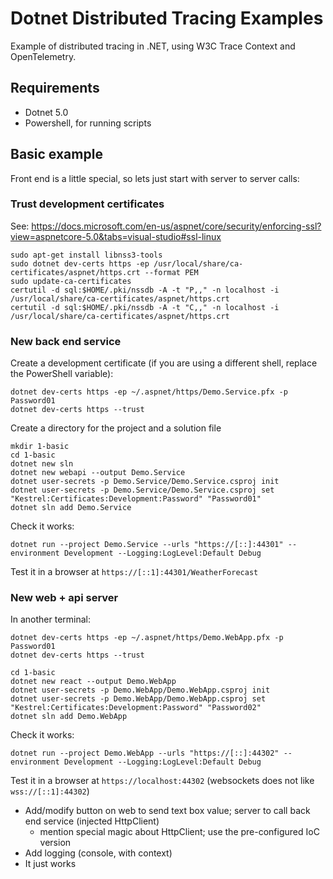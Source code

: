 # Dotnet Distributed Tracing Examples
Example of distributed tracing in .NET, using W3C Trace Context and OpenTelemetry.


## Requirements

* Dotnet 5.0
* Powershell, for running scripts


## Basic example

Front end is a little special, so lets just start with server to server calls:

### Trust development certificates

See: https://docs.microsoft.com/en-us/aspnet/core/security/enforcing-ssl?view=aspnetcore-5.0&tabs=visual-studio#ssl-linux

```
sudo apt-get install libnss3-tools
sudo dotnet dev-certs https -ep /usr/local/share/ca-certificates/aspnet/https.crt --format PEM
sudo update-ca-certificates
certutil -d sql:$HOME/.pki/nssdb -A -t "P,," -n localhost -i /usr/local/share/ca-certificates/aspnet/https.crt
certutil -d sql:$HOME/.pki/nssdb -A -t "C,," -n localhost -i /usr/local/share/ca-certificates/aspnet/https.crt
```

### New back end service

Create a development certificate (if you are using a different shell, replace the PowerShell variable):

```pwsh
dotnet dev-certs https -ep ~/.aspnet/https/Demo.Service.pfx -p Password01
dotnet dev-certs https --trust
```

Create a directory for the project and a solution file

```pwsh
mkdir 1-basic
cd 1-basic
dotnet new sln
dotnet new webapi --output Demo.Service
dotnet user-secrets -p Demo.Service/Demo.Service.csproj init
dotnet user-secrets -p Demo.Service/Demo.Service.csproj set "Kestrel:Certificates:Development:Password" "Password01"
dotnet sln add Demo.Service
```

Check it works:

```
dotnet run --project Demo.Service --urls "https://[::]:44301" --environment Development --Logging:LogLevel:Default Debug
```

Test it in a browser at `https://[::1]:44301/WeatherForecast`

### New web + api server

In another terminal:

```
dotnet dev-certs https -ep ~/.aspnet/https/Demo.WebApp.pfx -p Password01
dotnet dev-certs https --trust
```

```
cd 1-basic
dotnet new react --output Demo.WebApp
dotnet user-secrets -p Demo.WebApp/Demo.WebApp.csproj init
dotnet user-secrets -p Demo.WebApp/Demo.WebApp.csproj set "Kestrel:Certificates:Development:Password" "Password02"
dotnet sln add Demo.WebApp
```

Check it works:

```
dotnet run --project Demo.WebApp --urls "https://[::]:44302" --environment Development --Logging:LogLevel:Default Debug
```

Test it in a browser at `https://localhost:44302` (websockets does not like `wss://[::1]:44302`) 



* Add/modify button on web to send text box value; server to call back end service (injected HttpClient)
  - mention special magic about HttpClient; use the pre-configured IoC version
* Add logging (console, with context)
* It just works


